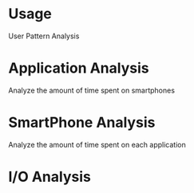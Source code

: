 # Usage

User Pattern Analysis

# Application Analysis

Analyze the amount of time spent on smartphones

# SmartPhone Analysis

Analyze the amount of time spent on each application

# I/O Analysis

